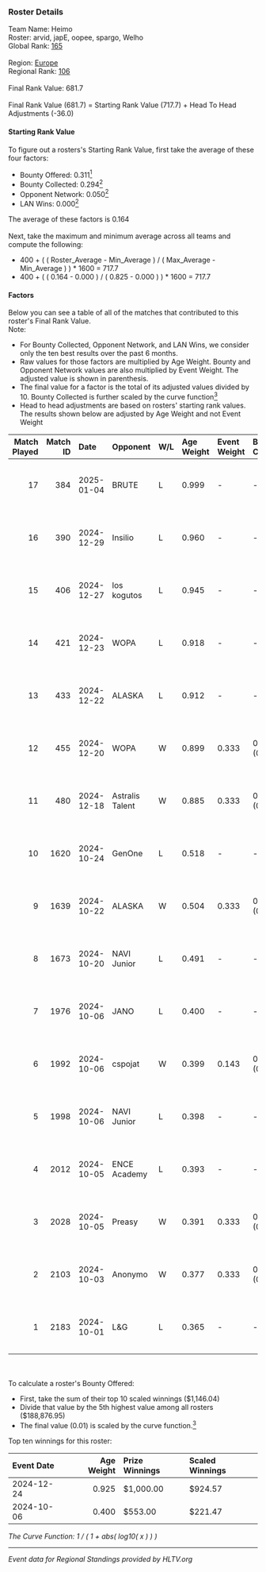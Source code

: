 ### Roster Details<br />
Team Name: Heimo<br />
Roster: arvid, japE, oopee, spargo, Welho<br />
Global Rank: [165](../../standings_global_2025_02_03.md)<br />
<br />
Region: [Europe]( ../../standings_europe_2025_02_03.md)<br />
Regional Rank: [106]( ../../standings_europe_2025_02_03.md)<br />
<br />
Final Rank Value:  681.7<br />
<br />
Final Rank Value (681.7) = Starting Rank Value (717.7) + Head To Head Adjustments (-36.0)<br />

#### Starting Rank Value<br />
To figure out a rosters's Starting Rank Value, first take the average of these four factors:<br />
- Bounty Offered: 0.311[<sup>1</sup>](#table2)
- Bounty Collected: 0.294[<sup>2</sup>](#table1)
- Opponent Network: 0.050[<sup>2</sup>](#table1)
- LAN Wins: 0.000[<sup>2</sup>](#table1)

The average of these factors is 0.164<br />
<br />
Next, take the maximum and minimum average across all teams and compute the following:<br />
- 400 + ( ( Roster_Average - Min_Average ) / ( Max_Average - Min_Average ) ) * 1600 = 717.7
- 400 + ( ( 0.164 - 0.000 ) / ( 0.825 - 0.000 ) ) * 1600 = 717.7


#### Factors<br />
Below you can see a table of all of the matches that contributed to this roster's Final Rank Value.<br />
Note:<br />

- For Bounty Collected, Opponent Network, and LAN Wins, we consider only the ten best results over the past 6 months.
- Raw values for those factors are multiplied by Age Weight. Bounty and Opponent Network values are also multiplied by Event Weight. The adjusted value is shown in parenthesis.
- The final value for a factor is the total of its adjusted values divided by 10. Bounty Collected is further scaled by the curve function[<sup>3</sup>](#curveFunction)
- Head to head adjustments are based on rosters' starting rank values. The results shown below are adjusted by Age Weight and not Event Weight
<span id="table1"></span><br />


| Match Played | Match ID | Date       | Opponent        | W/L | Age Weight | Event Weight | Bounty Collected | Opponent Network | LAN Wins  | H2H Adj. | Roster                            |
| -: | -: | :- | :- | :- | :- | :- | :- | :- | :- | -: | :- |
|           17 |      384 | 2025-01-04 | BRUTE           | L   | 0.999      | -            | -                | -                | -         |   -15.24 | arvid, japE, oopee, spargo, Welho |
|           16 |      390 | 2024-12-29 | Insilio         | L   | 0.960      | -            | -                | -                | -         |   -14.23 | arvid, japE, oopee, spargo, Welho |
|           15 |      406 | 2024-12-27 | los kogutos     | L   | 0.945      | -            | -                | -                | -         |   -22.91 | arvid, japE, oopee, spargo, Welho |
|           14 |      421 | 2024-12-23 | WOPA            | L   | 0.918      | -            | -                | -                | -         |    -8.14 | arvid, japE, oopee, spargo, Welho |
|           13 |      433 | 2024-12-22 | ALASKA          | L   | 0.912      | -            | -                | -                | -         |   -10.19 | arvid, japE, oopee, spargo, Welho |
|           12 |      455 | 2024-12-20 | WOPA            | W   | 0.899      | 0.333        | 0.065 (0.019)    | 0.673 (0.202)    | 0 (0.000) |    19.19 | arvid, japE, oopee, spargo, Welho |
|           11 |      480 | 2024-12-18 | Astralis Talent | W   | 0.885      | 0.333        | 0.005 (0.002)    | 0.499 (0.147)    | 0 (0.000) |    14.01 | arvid, japE, oopee, spargo, Welho |
|           10 |     1620 | 2024-10-24 | GenOne          | L   | 0.518      | -            | -                | -                | -         |    -6.48 | arvid, japE, oopee, spargo, Welho |
|            9 |     1639 | 2024-10-22 | ALASKA          | W   | 0.504      | 0.333        | 0.052 (0.009)    | 0.494 (0.083)    | 0 (0.000) |    11.34 | arvid, japE, oopee, spargo, Welho |
|            8 |     1673 | 2024-10-20 | NAVI Junior     | L   | 0.491      | -            | -                | -                | -         |    -2.06 | arvid, japE, oopee, spargo, Welho |
|            7 |     1976 | 2024-10-06 | JANO            | L   | 0.400      | -            | -                | -                | -         |    -5.17 | arvid, japE, oopee, spargo, Welho |
|            6 |     1992 | 2024-10-06 | cspojat         | W   | 0.399      | 0.143        | 0.000 (0.000)    | 0.000 (0.000)    | 0 (0.000) |     1.78 | arvid, japE, oopee, spargo, Welho |
|            5 |     1998 | 2024-10-06 | NAVI Junior     | L   | 0.398      | -            | -                | -                | -         |    -1.85 | arvid, japE, oopee, spargo, Welho |
|            4 |     2012 | 2024-10-05 | ENCE Academy    | L   | 0.393      | -            | -                | -                | -         |    -5.67 | arvid, japE, oopee, spargo, Welho |
|            3 |     2028 | 2024-10-05 | Preasy          | W   | 0.391      | 0.333        | 0.014 (0.002)    | 0.118 (0.015)    | 0 (0.000) |     6.46 | arvid, japE, oopee, spargo, Welho |
|            2 |     2103 | 2024-10-03 | Anonymo         | W   | 0.377      | 0.333        | 0.066 (0.008)    | 0.423 (0.053)    | 0 (0.000) |     7.09 | arvid, japE, oopee, Welho, ykis   |
|            1 |     2183 | 2024-10-01 | L&G             | L   | 0.365      | -            | -                | -                | -         |    -3.88 | arvid, japE, oopee, Welho, ykis   |

<br />
<span id="table2"></span><br />
To calculate a roster's Bounty Offered:<br />

- First, take the sum of their top 10 scaled winnings ($1,146.04)
- Divide that value by the 5th highest value among all rosters ($188,876.95)
- The final value (0.01) is scaled by the curve function.[<sup>3</sup>](#curveFunction)

Top ten winnings for this roster:<br />

| Event Date | Age Weight | Prize Winnings | Scaled Winnings |
| :- | -: | :- | :- |
| 2024-12-24 |      0.925 | $1,000.00      | $924.57         |
| 2024-10-06 |      0.400 | $553.00        | $221.47         |


<span id="curveFunction"></span>_The Curve Function: 1 / ( 1 + abs( log10( x ) ) )_<br />

---
_Event data for Regional Standings provided by HLTV.org_<br />
